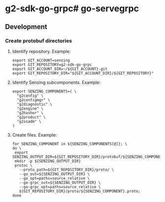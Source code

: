 # g2-sdk-go-grpc# go-servegrpc

## Development

### Create protobuf directories

1. Identify repository.
   Example:

    ```console
    export GIT_ACCOUNT=senzing
    export GIT_REPOSITORY=g2-sdk-go-grpc
    export GIT_ACCOUNT_DIR=~/${GIT_ACCOUNT}.git
    export GIT_REPOSITORY_DIR="${GIT_ACCOUNT_DIR}/${GIT_REPOSITORY}"

    ```

1. Identify Senzing subcomponents.
   Example:

    ```console
    export SENZING_COMPONENTS=( \
      "g2config" \
      "g2configmgr" \
      "g2diagnostic" \
      "g2engine" \
      "g2hasher" \
      "g2product" \
      "g2ssadm" \
    )

    ```

1. Create files.
   Example:

    ```console
   for SENZING_COMPONENT in ${SENZING_COMPONENTS[@]}; \
   do \
     export SENZING_OUTPUT_DIR=${GIT_REPOSITORY_DIR}/protobuf/${SENZING_COMPONENT};
     mkdir -p ${SENZING_OUTPUT_DIR}
     protoc \
       --proto_path=${GIT_REPOSITORY_DIR}/proto/ \
       --go_out=${SENZING_OUTPUT_DIR} \
       --go_opt=paths=source_relative \
       --go-grpc_out=${SENZING_OUTPUT_DIR} \
       --go-grpc_opt=paths=source_relative \
       ${GIT_REPOSITORY_DIR}/proto/${SENZING_COMPONENT}.proto;
   done

    ```
